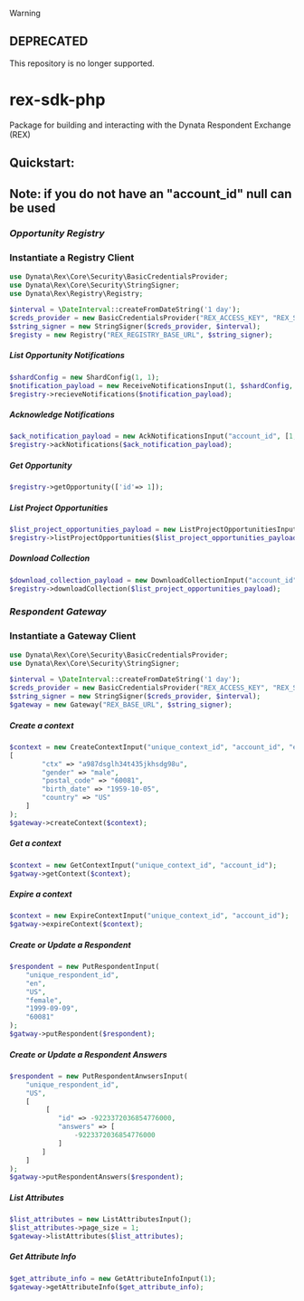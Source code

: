 > [!warning]
> ## DEPRECATED
> This repository is no longer supported.

# rex-sdk-php

Package for building and interacting with the Dynata Respondent Exchange (REX)

## Quickstart:

## Note: if you do not have an "account_id" null can be used

### _**Opportunity Registry**_

### Instantiate a Registry Client
```php
use Dynata\Rex\Core\Security\BasicCredentialsProvider;
use Dynata\Rex\Core\Security\StringSigner;
use Dynata\Rex\Registry\Registry;

$interval = \DateInterval::createFromDateString('1 day');
$creds_provider = new BasicCredentialsProvider("REX_ACCESS_KEY", "REX_SECRET_KEY");
$string_signer = new StringSigner($creds_provider, $interval);
$registy = new Registry("REX_REGISTRY_BASE_URL", $string_signer);
```

##### List Opportunity Notifications

```php
$shardConfig = new ShardConfig(1, 1);
$notification_payload = new ReceiveNotificationsInput(1, $shardConfig, "account_id");
$registry->recieveNotifications($notification_payload);
```


##### Acknowledge Notifications

```php
$ack_notification_payload = new AckNotificationsInput("account_id", [1, 2 , 3]);
$registry->ackNotifications($ack_notification_payload);
```

##### Get Opportunity

```php
$registry->getOpportunity(['id'=> 1]);
```

##### List Project Opportunities

```php
$list_project_opportunities_payload = new ListProjectOpportunitiesInput("account_id", 1);
$registry->listProjectOpportunities($list_project_opportunities_payload);
```

##### Download Collection

```php
$download_collection_payload = new DownloadCollectionInput("account_id", 1);
$registry->downloadCollection($list_project_opportunities_payload);
```

### _**Respondent Gateway**_

### Instantiate a Gateway Client

```php
use Dynata\Rex\Core\Security\BasicCredentialsProvider;
use Dynata\Rex\Core\Security\StringSigner;

$interval = \DateInterval::createFromDateString('1 day');
$creds_provider = new BasicCredentialsProvider("REX_ACCESS_KEY", "REX_SECRET_KEY");
$string_signer = new StringSigner($creds_provider, $interval);
$gateway = new Gateway("REX_BASE_URL", $string_signer);

```

##### Create a context

```php
$context = new CreateContextInput("unique_context_id", "account_id", "expiration",
[
        "ctx" => "a987dsglh34t435jkhsdg98u",
        "gender" => "male",
        "postal_code" => "60081",
        "birth_date" => "1959-10-05",
        "country" => "US"
    ]
);
$gateway->createContext($context);
```

##### Get a context

```php
$context = new GetContextInput("unique_context_id", "account_id");
$gatway->getContext($context);
```

##### Expire a context

```php
$context = new ExpireContextInput("unique_context_id", "account_id");
$gatway->expireContext($context);
```

##### Create or Update a Respondent

```php
$respondent = new PutRespondentInput(
    "unique_respondent_id",
    "en",
    "US",
    "female",
    "1999-09-09",
    "60081"
);
$gatway->putRespondent($respondent);
```

##### Create or Update a Respondent Answers

```php
$respondent = new PutRespondentAnwsersInput(
    "unique_respondent_id",
    "US",
    [
         [
            "id" => -9223372036854776000,
            "answers" => [
                -9223372036854776000
            ]
        ]
    ]
);
$gatway->putRespondentAnswers($respondent);
```

##### List Attributes

```php
$list_attributes = new ListAttributesInput();
$list_attributes->page_size = 1;
$gateway->listAttributes($list_attributes);
```

##### Get Attribute Info

```php
$get_attribute_info = new GetAttributeInfoInput(1);
$gateway->getAttributeInfo($get_attribute_info);
```
